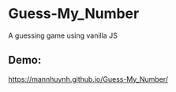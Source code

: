 # Guess-My_Number
A guessing game using vanilla JS 

## Demo:

https://mannhuynh.github.io/Guess-My_Number/
